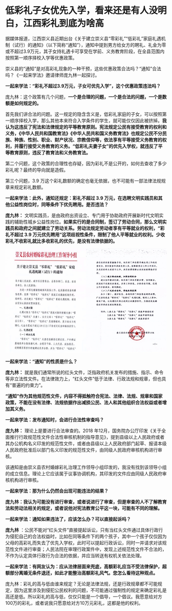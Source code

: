 # 低彩礼子女优先入学，看来还是有人没明白，江西彩礼到底为啥高

据媒体报道，江西崇义县近期出台《关于建立崇义县“零彩礼”“低彩礼”家庭礼遇机制（试行）的通知》（以下简称“通知”），通知中提到男方给女方的聘礼、礼金为零或不超过3.9万元，其子女持礼遇卡可享受在学前、义务教育阶段，在全县范围内按照第一顺序择校入学等优惠政策。

崇义县的“通知”是对高彩礼现象的一种干预，这些优惠政策合法吗？“通知”合法吗？《一起来学法》邀请律师庞九林一起探讨。

**一起来学法：“彩礼不超过3.9万元，子女可优先入学”，这个优惠政策违法吗？**

庞九林：这个政策有几个问题，**一个是合理的问题，一个是合法的问题，一个是数额是如何规定的。**

首先我们讲合法的问题。这一规定的隐含含义是，低彩礼家庭的子女，可以按照第一顺序择校入学，那么其他本来符合入学条件的学生，就可能仅仅因此被挤掉。**我认为这违反了宪法和法律规定的平等教育原则。宪法规定公民有接受教育的权利和义务，《中华人民共和国教育法》《中华人民共和国义务教育法》也规定公民不分民族、种族、性别、职业、财产状况、宗教信仰等，依法享有平等接受义务教育的权利，并履行接受义务教育的义务。“低彩礼夫妻子女”的优先入学权，就违反了平等教育原则，违反了教育法和义务教育法。**

第二个问题，这个政策的合理性也存疑，因为彩礼不是公开的，如何去查收了多少彩礼呢？最终的导向就是造假。

第三个问题，3.9 万这个彩礼数额的确定也毫无依据，也不可能有一部法律法规规章来规定彩礼数额。

**一起来学法：此外，通知还规定：彩礼不超过 3.9 万元，在选聘文明实践员和其他公益性岗位时，同等条件下优先聘用。是否违法？**

**庞九林：**
文明实践员，是由政府出资设立、专门用于协助政府开展新时代文明实践的辅助性城乡公益性岗位。**如果实行的是合同制，签订了劳动合同，那么文明实践员和政府之间就建立了劳动关系。劳动法规定劳动者享有平等就业的权利，“彩礼不超过
3.9 万元优先聘用”这项歧视性条件，限制了他人平等就业的权利。少收彩礼不收彩礼就比多收彩礼的优先，是没有法律依据的。**

![bd72c6e9439a89298288010026ccfe2f.jpg](https://raw.githubusercontent.com/qqhsx/qqnews_image/main/2024/02/27/低彩礼子女优先入学，看来还是有人没明白，江西彩礼到底为啥高/bd72c6e9439a89298288010026ccfe2f.jpg)

**一起来学法：“通知”的性质是什么？**

**庞九林：**
就是我们通常所说的红头文件，泛指政府机关发布的措施、指示、命令等非立法性文件。在法律效力上，“红头文件”低于法律、行政法规和规章，但也具有“普遍的约束力”。

**“通知”作为其他规范性文件，内容不得抵触符合宪法、法律、法规、规章和国家政策，不能在没有法律、法规依据作出减损公民、法人和其他组织合法权益或者增加其义务。**

**一起来学法：发布通知时，会进行合法性审查吗？**

**庞九林：** 理论上是要进行合法审查的。2018
年12月，国务院办公厅印发《关于全面推行行政规范性文件合法性审核机制的指导意见》，提到县级以上人民政府或者其办公机构名义印发的规范性文件，或者由县级以上人民政府部门起草、报请本级人民政府批准后以部门名义印发的规范性文件，由同级人民政府审核机构进行审核。

该通知是由崇义县农村婚嫁彩礼治理工作领导小组印发的，我没有找到该领导小组的成立信息。理论上它应该属于议事协调机构，其印发的文件应由同级人民政府审核机构进行审核。

**一起来学法：那为什么仍然会出现可能违法的结果？**

**庞九林：我认为可能没有进行审查，或者说进行了审查，但是审查的人不了解教育法和劳动法相关的规定，或者说他对宪法教育公平这一块，可能有不同的理解。**

**一起来学法：通知如果违法了，应该怎么办？可以直接起诉吗？**

**庞九林**
：公民不能对“红头文件”直接提起诉讼，只有当红头文件通过具体行政行为侵犯自己的合法权益时，比如在同等条件下的两个孩子，其中一个孩子仅仅因为父母的高彩礼而失去了优先入学权，此时可以提起行政诉讼，同时一并请求对该规范性文件进行审查；人民法院在审理行政案件中，发现上述规范性文件不合法的，不作为认定具体行政行为合法的依据，并应当转送有权机关依法处理。

**一起来学法：有网友认为：应从法律层面来兜底，高额彩礼应当不受法律保护，超额部分离婚无条件退还，如此才能整治高额彩礼风气。您怎么看待这种观点。**

庞九林：彩礼的高与低由谁来规定？无论是法律法规，还是行政规章都不可能规定，因为这里涉及到侵犯公民权利的问题，不可能通过强制性的规定来确定彩礼是高还是低。所以彩礼的高与低，仅仅只能是一个倡导，一个倡议。我愿意给对方100万的彩礼，或者说我只愿意给对方10万元彩礼，这都是他的权利。

